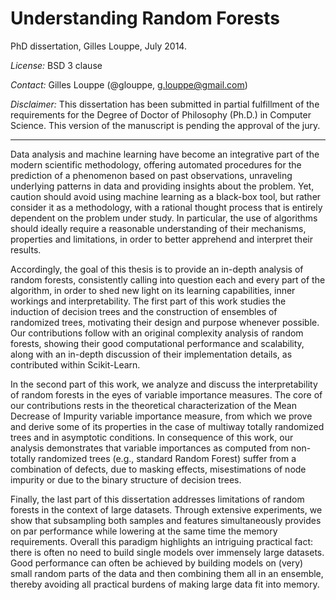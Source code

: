 Understanding Random Forests
============================

PhD dissertation, Gilles Louppe, July 2014.

_License:_ BSD 3 clause

_Contact:_ Gilles Louppe (@glouppe, <g.louppe@gmail.com>)

_Disclaimer:_ This dissertation has been submitted in partial fulfillment of
the requirements for the Degree of Doctor of Philosophy (Ph.D.) in 
Computer Science. This version of the manuscript is pending the approval
of the jury.

---

Data analysis and machine learning have become an integrative part of the
modern scientific methodology, offering automated procedures for the prediction
of a phenomenon based on past observations, unraveling underlying patterns in
data and providing insights about the problem. Yet, caution should
avoid using machine learning as a black-box tool, but rather consider it as a
methodology, with a rational thought process that is entirely dependent on the
problem under study. In particular, the use of algorithms
should ideally require a reasonable understanding of their
mechanisms, properties and limitations, in order to better apprehend and
interpret their results.

Accordingly, the goal of this thesis is to provide an in-depth
analysis of random forests, consistently calling into
question each and every part of the algorithm, in order to shed new light on
its learning capabilities, inner workings and interpretability. The first
part of this work studies the induction of decision trees and the construction of
ensembles of randomized trees, motivating their design and purpose whenever
possible. Our contributions follow with an original complexity
analysis of random forests, showing their good computational performance
and scalability, along with an in-depth discussion of their
implementation details, as contributed within Scikit-Learn.

In the second part of this work, we analyze and discuss the interpretability of
random forests in the eyes of variable importance measures. The core of our
contributions rests in the theoretical characterization of the Mean Decrease of
Impurity variable importance measure, from which we prove and derive some of
its properties in the case of multiway totally randomized trees and in
asymptotic conditions. In consequence of this work, our analysis  demonstrates
that variable importances as computed from non-totally randomized trees (e.g.,
standard Random Forest) suffer from a combination of defects, due to masking
effects, misestimations of node impurity or due to the binary structure of
decision trees.

Finally, the last part of this dissertation addresses limitations of random
forests in the context of large datasets. Through extensive experiments, we
show that subsampling both samples and features simultaneously provides on par
performance while lowering at the same time the memory requirements. Overall
this paradigm highlights an intriguing practical fact: there is often no need
to build single models over immensely large datasets. Good performance can
often be achieved by building models on (very) small random parts of the data
and then combining them all in an ensemble, thereby avoiding all practical
burdens of making large data fit into memory.
